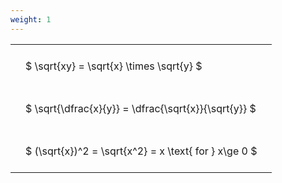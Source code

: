 ```yaml
---
weight: 1
---
```


<style type="text/css">
#T_f129e th.col_heading {
  text-align: left;
  font-size: 1em;
}
#T_f129e td {
  text-align: left;
  font-size: 1em;
  padding: 1.5em;
}
</style>
<table id="T_f129e">
  <thead>
  </thead>
  <tbody>
    <tr>
      <td id="T_f129e_row0_col0" class="data row0 col0" >$ \sqrt{xy} = \sqrt{x} \times \sqrt{y} $</td>
    </tr>
    <tr>
      <td id="T_f129e_row1_col0" class="data row1 col0" >$ \sqrt{\dfrac{x}{y}} = \dfrac{\sqrt{x}}{\sqrt{y}} $</td>
    </tr>
    <tr>
      <td id="T_f129e_row2_col0" class="data row2 col0" >$ (\sqrt{x})^2 = \sqrt{x^2} = x \text{ for } x\ge 0 $</td>
    </tr>
  </tbody>
</table>
